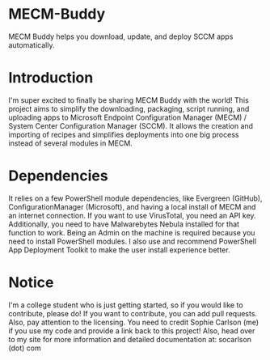 # MECM-Buddy
MECM Buddy helps you download, update, and deploy SCCM apps automatically. 

# Introduction
I'm super excited to finally be sharing MECM Buddy with the world! This project aims to simplify the downloading, packaging, script running, and uploading apps to Microsoft Endpoint Configuration Manager (MECM) / System Center Configuration Manager (SCCM). It allows the creation and importing of recipes and simplifies deployments into one big process instead of several modules in MECM. 

# Dependencies
It relies on a few PowerShell module dependencies, like Evergreen (GitHub), ConfigurationManager (Microsoft), and having a local install of MECM and an internet connection. If you want to use VirusTotal, you need an API key. Additionally, you need to have Malwarebytes Nebula installed for that function to work. Being an Admin on the machine is required because you need to install PowerShell modules. I also use and recommend PowerShell App Deployment Toolkit to make the user install experience better. 

# Notice
I'm a college student who is just getting started, so if you would like to contribute, please do! If you want to contribute, you can add pull requests. Also, pay attention to the licensing. You need to credit Sophie Carlson (me) if you use my code and provide a link back to this project!
Also, head over to my site for more information and detailed documentation at: socarlson (dot) com

